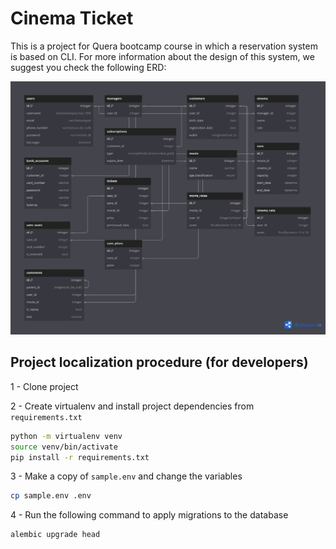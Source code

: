 # Cinema Ticket

This is a project for Quera bootcamp course in which a reservation system is based on CLI.
For more information about the design of this system, we suggest you check the following ERD:

![erd.png](assets/erd.png)


## Project localization procedure (for developers)
1 - Clone project

2 - Create virtualenv and install project dependencies from `requirements.txt`
```bash
python -m virtualenv venv
source venv/bin/activate
pip install -r requirements.txt
```

3 - Make a copy of `sample.env` and change the variables
```bash
cp sample.env .env
```

4 - Run the following command to apply migrations to the database
```bash
alembic upgrade head
```